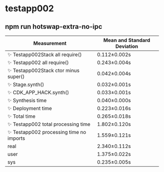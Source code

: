 # testapp002

## npm run hotswap-extra-no-ipc


| Measurement | Mean and Standard Deviation |
| ----------- | --------------------------- |
| ✨  Testapp002Stack all require() | 0.112&pm;0.002s |
| ✨  Testapp002 all require() | 0.243&pm;0.004s |
| ✨  Testapp002Stack ctor minus super() | 0.042&pm;0.004s |
| ✨  Stage.synth() | 0.032&pm;0.001s |
| ✨  CDK_APP_HACK.synth() | 0.033&pm;0.001s |
| ✨  Synthesis time | 0.040&pm;0.000s |
| ✨  Deployment time | 0.223&pm;0.016s |
| ✨  Total time | 0.265&pm;0.018s |
| ✨  Testapp002 total processing time | 1.802&pm;0.120s |
| ✨  Testapp002 processing time no imports | 1.559&pm;0.121s |
| real | 2.340&pm;0.112s |
| user | 1.375&pm;0.022s |
| sys | 0.235&pm;0.005s |
